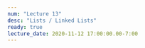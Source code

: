 ```yaml
---
num: "Lecture 13"
desc: "Lists / Linked Lists"
ready: true
lecture_date: 2020-11-12 17:00:00.00-7:00
---
```

